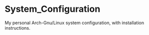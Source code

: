 # System_Configuration
My personal Arch-Gnu/Linux system configuration, with installation instructions.
